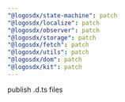```yaml
---
"@logosdx/state-machine": patch
"@logosdx/localize": patch
"@logosdx/observer": patch
"@logosdx/storage": patch
"@logosdx/fetch": patch
"@logosdx/utils": patch
"@logosdx/dom": patch
"@logosdx/kit": patch
---
```


publish .d.ts files
